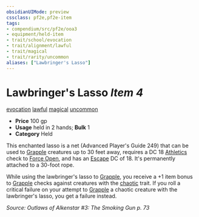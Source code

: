 ```yaml
---
obsidianUIMode: preview
cssclass: pf2e,pf2e-item
tags:
- compendium/src/pf2e/ooa3
- equipment/held-item
- trait/school/evocation
- trait/alignment/lawful
- trait/magical
- trait/rarity/uncommon
aliases: ["Lawbringer's Lasso"]
---
```

# Lawbringer's Lasso *Item 4*  
[evocation](evocation.md)  [lawful](lawful.md)  [magical](magical.md)  [uncommon](uncommon.md)  

- **Price** 100 gp
- **Usage** held in 2 hands; **Bulk** 1
- **Category** Held

This enchanted lasso is a net (Advanced Player's Guide 249) that can be used to [Grapple](rules/actions/grapple.md) creatures up to 30 feet away, requires a DC 18 [Athletics](../../skills.md#Athletics) check to [Force Open](force-open.md), and has an [Escape](escape.md) DC of 18. It's permanently attached to a 30-foot rope.

While using the lawbringer's lasso to [Grapple](rules/actions/grapple.md), you receive a +1 item bonus to [Grapple](rules/actions/grapple.md) checks against creatures with the [chaotic](chaotic.md) trait. If you roll a critical failure on your attempt to [Grapple](rules/actions/grapple.md) a chaotic creature with the lawbringer's lasso, you get a failure instead.

*Source: Outlaws of Alkenstar #3: The Smoking Gun p. 73*